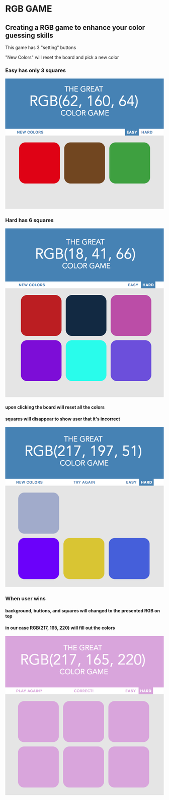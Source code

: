 # RGB GAME

## Creating a RGB game to enhance your color guessing skills

This game has 3 "setting" buttons

"New Colors" will reset the board and pick a new color

### Easy has only 3 squares

![image info](./imgs/easy.png)

### Hard has 6 squares 

![image info](./imgs/starting.png)

#### upon clicking the board will reset all the colors

#### squares will disappear to show user that it's incorrect

![image info](./imgs/incorrectclick.png)

### When user wins
#### background, buttons, and squares will changed to the presented RGB on top
#### in our case RGB(217, 165, 220) will fill out the colors

![image info](./imgs/winner.png)